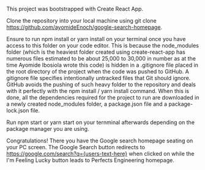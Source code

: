 This project was bootstrapped with Create React App.

Clone the repository into your local machine using git clone https://github.com/ayomideEnoch/google-search-homepage.

Ensure to run npm install or yarn install on your terminal once you have access to this folder on your code editor. This is because the node_modules folder (which is the heaviest folder created using create-react-app has numerous files estimated to be about 25,000 to 30,000 in number as at the time Ayomide Ibosiola wrote this code) is hidden in a .gitignore file placed in the root directory of the project when the code was pushed to GitHub. A gitignore file specifies intentionally untracked files that Git should ignore. GitHub avoids the pushing of such heavy folder to the repository and deals with it perfectly with the npm install / yarn install command. When this is done, all the dependencies required for the project to run are downloaded in a newly created node_modules folder, a package.json file and a package-lock.json file.

Run npm start or yarn start on your ternminal afterwards depending on the package manager you are using.

Congratulations! 
There you have the Google search homepage seating on your PC screen. 
The Google Search button redirects to https://google.com/search?q={users-text-here} when clicked on while the I'm Feeling Lucky button leads to Perfects Engineering homepage.
